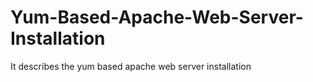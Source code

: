 # Yum-Based-Apache-Web-Server-Installation
It describes the yum based apache web server installation
